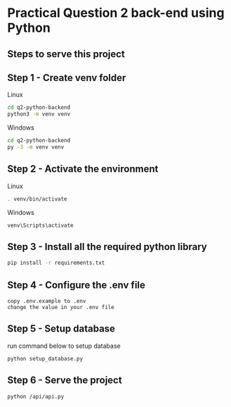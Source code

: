 # Practical Question 2 back-end using Python

## Steps to serve this project
## Step 1 - Create venv folder
Linux
```bash
cd q2-python-backend
python3 -m venv venv
```
Windows
```bash
cd q2-python-backend
py -3 -m venv venv
```

## Step 2 - Activate the environment
Linux
```bash
. venv/bin/activate
```
Windows
```
venv\Scripts\activate
```

## Step 3 - Install all the required python library
```bash
pip install -r requirements.txt
```

## Step 4 - Configure the .env file
```
copy .env.example to .env 
change the value in your .env file
```

## Step 5 - Setup database
run command below to setup database
```
python setup_database.py
```

## Step 6 - Serve the project
```bash
python /api/api.py
```